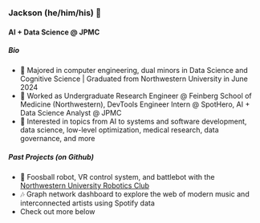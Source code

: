 ### Jackson (he/him/his) 👋
#### AI + Data Science @ JPMC

##### Bio
- 📓 Majored in computer engineering, dual minors in Data Science and Cognitive Science | Graduated from Northwestern University in June 2024
- 🔧 Worked as Undergraduate Research Engineer @ Feinberg School of Medicine (Northwestern), DevTools Engineer Intern @ SpotHero, AI + Data Science Analyst @ JPMC
- 🌱 Interested in topics from AI to systems and software development, data science, low-level optimization, medical research, data governance, and more

##### Past Projects (on Github)
 - 🤖 Foosball robot, VR control system, and battlebot with the [Northwestern University Robotics Club](http://nuroboticsclub.com)
 - 🎶 Graph network dashboard to explore the web of modern music and interconnected artists using Spotify data
 - Check out more below


<!--
##### Places I've worked
 - 
 - 🔧 Interned on DevTools @ SpotHero during Summer '22
 - 🦾 Student Research Engineer @ Northwestern's Feinberg School of Medicine from 2019-2021
--!>

<!--
**readjfb/readjfb** is a ✨ _special_ ✨ repository because its `README.md` (this file) appears on your GitHub profile.

Here are some ideas to get you started:

- 🔭 I’m currently working on ...
- 🌱 I’m currently learning ...
- 👯 I’m looking to collaborate on ...
- 🤔 I’m looking for help with ...
- 💬 Ask me about ...
- 📫 How to reach me: ...
- 😄 Pronouns: ...
- ⚡ Fun fact: ...
-->
